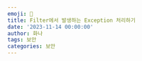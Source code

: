 ```yaml
---
emoji: 🔐
title: Filter에서 발생하는 Exception 처리하기
date: '2023-11-14 00:00:00'
author: 화나
tags: 보안
categories: 보안
---
```



